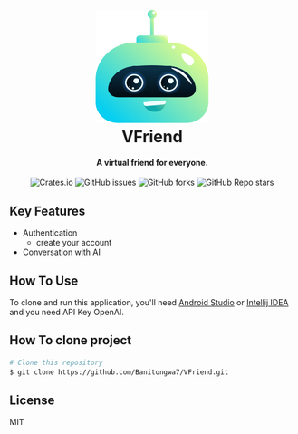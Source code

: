 <h1 align="center">
  <br>
  <img src="app/src/main/res/assets/img/Group 18.png" alt="Markdownify" width="200">
  <br>
  VFriend
  <br>
</h1>

<h4 align="center">A virtual friend for everyone.</h4>

<p align="center">
 <img alt="Crates.io" src="https://img.shields.io/crates/l/create">
 <img alt="GitHub issues" src="https://img.shields.io/github/issues/Banitongwa7/Banitongwa7/VFriend.git?color=%23ff6c6c&label=Issues">
 <img alt="GitHub forks" src="https://img.shields.io/github/forks/Banitongwa7/VFriend.git?style=social">
 <img alt="GitHub Repo stars" src="https://img.shields.io/github/stars/Banitongwa7/VFriend.git?style=social">
</p>

## Key Features

* Authentication
  - create your account
* Conversation with AI

## How To Use

To clone and run this application, you'll need [Android Studio](https://developer.android.com/studio) or [Intellij IDEA](https://www.jetbrains.com/idea/download/?var=1&section=windows) and you need API Key OpenAI.

## How To clone project

```bash
# Clone this repository
$ git clone https://github.com/Banitongwa7/VFriend.git
```

## License

MIT

